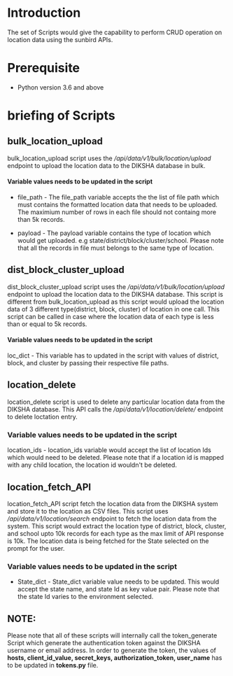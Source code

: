 # Introduction
The set of Scripts would give the capability to perform CRUD operation on location data using the sunbird APIs.

# Prerequisite
- Python version 3.6 and above


# briefing of Scripts

## bulk_location_upload
bulk_location_upload script uses the */api/data/v1/bulk/location/upload* endpoint to upload the location data to the DIKSHA database in bulk.
 

#### Variable values needs to be updated in the script
- file_path - The file_path variable accepts the the list of file path which must contains the formatted location data that needs to be uploaded. The maximium number of rows in each file should not containg more than 5k records.

- payload - The payload variable contains the type of location which would get uploaded. e.g state/district/block/cluster/school. Please note that all the records in file must belongs to the same type of location.


## dist_block_cluster_upload
dist_block_cluster_upload script uses the */api/data/v1/bulk/location/upload* endpoint to upload the location data to the DIKSHA database. This script is different from bulk_location_upload as this script would upload the location data of 3 different type(district, block, cluster) of location in one call. This script can be called in case where the location data of each type is less than or equal to 5k records.

#### Variable values needs to be updated in the script
loc_dict - This variable has to updated in the script with values of district, block, and cluster by passing their respective file paths.


## location_delete
location_delete script is used to delete any particular location data from the DIKSHA database. This API calls the */api/data/v1/location/delete/* endpoint to delete loctation entry.

### Variable values needs to be updated in the script
location_ids - location_ids variable would accept the list of location Ids which would need to be deleted. Please note that if a location id is mapped with any child location, the location id wouldn't be deleted.


## location_fetch_API
location_fetch_API script fetch the location data from the DIKSHA system and store it to the location as CSV files. This script uses */api/data/v1/location/search* endpoint to fetch the location data from the system. This script would extract the location type of district, block, cluster, and school upto 10k records for each type as the max limit of API response is 10k. The location data is being fetched for the State selected on the prompt for the user.

### Variable values needs to be updated in the script
- State_dict - State_dict variable value needs to be updated. This would accept the state name, and state Id as key value pair. Please note that the state Id varies to the environment selected.

## NOTE:
Please note that all of these scripts will internally call the token_generate Script which generate the authentication token against the DIKSHA username or email address. In order to generate the token, the values of **hosts, client_id_value, secret_keys, authorization_token, user_name** has to be updated in **tokens.py** file.